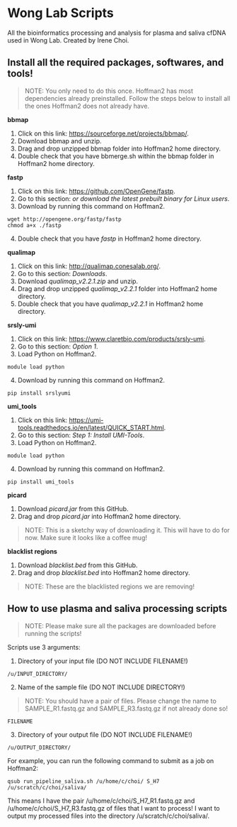 # Wong Lab Scripts

All the bioinformatics processing and analysis for plasma and saliva cfDNA used in Wong Lab. Created by Irene Choi.


## Install all the required packages, softwares, and tools!

> NOTE:
> You only need to do this once. Hoffman2 has most dependencies already preinstalled. 
> Follow the steps below to install all the ones Hoffman2 does not already have.

**bbmap**

1. Click on this link: https://sourceforge.net/projects/bbmap/.
2. Download bbmap and unzip.
3. Drag and drop unzipped bbmap folder into Hoffman2 home directory.
4. Double check that you have bbmerge.sh within the bbmap folder in Hoffman2 home directory.

**fastp**

1. Click on this link: https://github.com/OpenGene/fastp.
2. Go to this section: *or download the latest prebuilt binary for Linux users*.
3. Download by running this command on Hoffman2.
```
wget http://opengene.org/fastp/fastp
chmod a+x ./fastp
```
4. Double check that you have *fastp* in Hoffman2 home directory.

**qualimap**

1. Click on this link: http://qualimap.conesalab.org/.
2. Go to this section: *Downloads*.
3. Download *qualimap_v2.2.1.zip* and unzip.
4. Drag and drop unzipped *qualimap_v2.2.1* folder into Hoffman2 home directory.
5. Double check that you have *qualimap_v2.2.1* in Hoffman2 home directory.

**srsly-umi**

1. Click on this link: https://www.claretbio.com/products/srsly-umi.
2. Go to this section: *Option 1*.
3. Load Python on Hoffman2.
```
module load python
```
4. Download by running this command on Hoffman2.
```
pip install srslyumi
```

**umi_tools**

1. Click on this link: https://umi-tools.readthedocs.io/en/latest/QUICK_START.html.
2. Go to this section: *Step 1: Install UMI-Tools*.
3. Load Python on Hoffman2.
```
module load python
```
4. Download by running this command on Hoffman2.
```
pip install umi_tools
```

**picard**

1. Download *picard.jar* from this GitHub.
2. Drag and drop *picard.jar* into Hoffman2 home directory.

> NOTE:
> This is a sketchy way of downloading it. This will have to do for now.
> Make sure it looks like a coffee mug!

**blacklist regions**

1. Download *blacklist.bed* from this GitHub.
2. Drag and drop *blacklist.bed* into Hoffman2 home directory.

> NOTE:
> These are the blacklisted regions we are removing!


## How to use plasma and saliva processing scripts

> NOTE:
> Please make sure all the packages are downloaded before running the scripts!

Scripts use 3 arguments: 
1. Directory of your input file (DO NOT INCLUDE FILENAME!)
```
/u/INPUT_DIRECTORY/
```
2. Name of the sample file (DO NOT INCLUDE DIRECTORY!)
> NOTE:
> You should have a pair of files.
> Please change the name to SAMPLE_R1.fastq.gz and SAMPLE_R3.fastq.gz if not already done so!
```
FILENAME
```
3. Directory of your output file (DO NOT INCLUDE FILENAME!)
```
/u/OUTPUT_DIRECTORY/
```

For example, you can run the following command to submit as a job on Hoffman2: 
```
qsub run_pipeline_saliva.sh /u/home/c/choi/ S_H7 /u/scratch/c/choi/saliva/
```
This means I have the pair /u/home/c/choi/S_H7_R1.fastq.gz and /u/home/c/choi/S_H7_R3.fastq.gz of files that I want to process!
I want to output my processed files into the directory /u/scratch/c/choi/saliva/.
